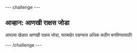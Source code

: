 --- challenge ---

## आव्हान: आणखी राक्षस जोडा

आपल्या खेळात आणखी राक्षस जोडा, घराबाहेर पडण्यास अधिक कठीण बनविण्यासाठी!

--- /challenge ---